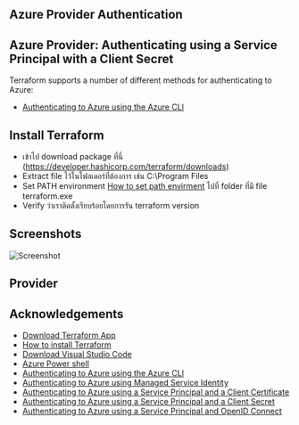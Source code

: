 ## Azure Provider Authentication
## Azure Provider: Authenticating using a Service Principal with a Client Secret
Terraform supports a number of different methods for authenticating to Azure:
- [Authenticating to Azure using the Azure CLI](https://registry.terraform.io/providers/hashicorp/azurerm/latest/docs/guides/azure_cli)


## Install Terraform 
 - เข้าไป download package ที่นี่ (https://developer.hashicorp.com/terraform/downloads)
 - Extract file ไว้ในโฟลเดอร์ที่ต้องการ เช่น C:\Program Files
 - Set PATH environment [How to set path envirment](https://jeffbrown.tech/install-terraform-windows/) ไปที่ folder ที่มี file terraform.exe 
 - Verify ว่าเราติดตั้งเรียบร้อยโดยการรัน terraform version
## Screenshots
![Screenshot](https://miro.medium.com/v2/resize:fit:640/format:webp/1*QDz_gfYoyYmFKMMenBh-hw.png)

## Provider
## Acknowledgements

 - [Download Terraform App](https://developer.hashicorp.com/terraform/downloads)
 - [How to install Terraform](https://developer.hashicorp.com/terraform/tutorials/azure-get-started/install-cli)
 - [Download Visual Studio Code](https://code.visualstudio.com/download)
 - [Azure Power shell](https://learn.microsoft.com/en-us/powershell/scripting/install/installing-powershell-on-windows?view=powershell-7.3#msi)
  - [Authenticating to Azure using the Azure CLI](https://registry.terraform.io/providers/hashicorp/azurerm/latest/docs/guides/azure_cli)
 - [Authenticating to Azure using Managed Service Identity](https://registry.terraform.io/providers/hashicorp/azurerm/latest/docs/guides/managed_service_identity)
 - [Authenticating to Azure using a Service Principal and a Client Certificate](https://registry.terraform.io/providers/hashicorp/azurerm/latest/docs/guides/service_principal_client_certificate)   
 - [Authenticating to Azure using a Service Principal and a Client Secret](https://registry.terraform.io/providers/hashicorp/azurerm/latest/docs/guides/service_principal_client_secret)  
 - [Authenticating to Azure using a Service Principal and OpenID Connect](https://registry.terraform.io/providers/hashicorp/azurerm/latest/docs/guides/service_principal_oidc) 
